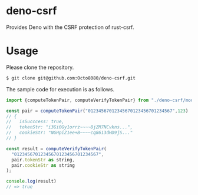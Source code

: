 # deno-csrf

Provides Deno with the CSRF protection of rust-csrf.

# Usage

Please clone the repository.

```sh
$ git clone git@github.com:Octo8080/deno-csrf.git
```

The sample code for execution is as follows.

```js
import {computeTokenPair, computeVerifyTokenPair} from "./deno-csrf/mod.ts"

const pair = computeTokenPair("01234567012345670123456701234567",123)
// {
//   isSucccess: true,
//   tokenStr: "i3Gi0Gy1orrz~~~~8jZM7NCvkns...",
//   cookieStr: "NGHpiZ1ee+B~~~~cq8613dHD9jS..."
// }

const result = computeVerifyTokenPair(
  "01234567012345670123456701234567",
  pair.tokenStr as string,
  pair.cookieStr as string
);

console.log(result)
// => true

```
